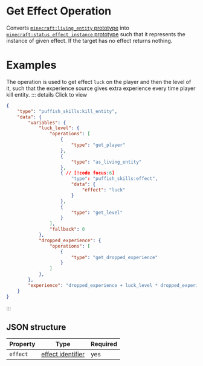 # Get Effect Operation

Converts [`minecraft:living_entity` prototype](/creators/configuration/calculations/prototypes/built-in/living-entity) into [`minecraft:status_effect_instance` prototype](/creators/configuration/calculations/prototypes/built-in/status-effect-instance) such that it represents the instance of given effect. If the target has no effect returns nothing.

# Examples

The operation is used to get effect `luck` on the player and then the level of it, such that the experience source gives extra experience every time player kill entity.
::: details Click to view
```json
{
	"type": "puffish_skills:kill_entity",
	"data": {
		"variables": {
			"luck_level": {
				"operations": [
					{
						"type": "get_player"
					},
					{
						"type": "as_living_entity"
					},
					{ // [!code focus:6]
						"type": "puffish_skills:effect",
						"data": {
							"effect": "luck"
						}
					},
					{
						"type": "get_level"
					}
				],
				"fallback": 0
			},
			"dropped_experience": {
				"operations": [
					{
						"type": "get_dropped_experience"
					}
				]
			},
		},
		"experience": "dropped_experience + luck_level * dropped_experience"
	}
}
```
:::

## JSON structure

|Property|Type|Required|
|-|-|-|
|`effect`|[effect identifier](https://minecraft.wiki/w/Effect)|yes|
